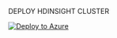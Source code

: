 DEPLOY HDINSIGHT CLUSTER

[![Deploy to Azure](http://azuredeploy.net/deploybutton.png)](https://azuredeploy.net/)
